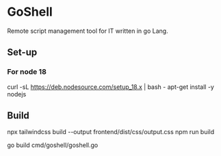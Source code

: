 # GoShell

Remote script management tool for IT written in go Lang.


## Set-up
### For node 18
curl -sL https://deb.nodesource.com/setup_18.x | bash -
apt-get install -y nodejs

## Build
npx tailwindcss build --output frontend/dist/css/output.css
npm run build

go build cmd/goshell/goshell.go
